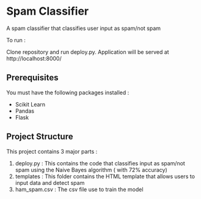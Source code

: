 # Spam Classifier

A spam classifier that classifies user input as spam/not spam

To run :

Clone repository and run deploy.py. Application will be served at http://localhost:8000/

## Prerequisites

You must have the following packages installed :

* Scikit Learn
* Pandas
* Flask

## Project Structure

This project contains 3 major parts :

1. deploy.py : This contains the code that classifies input as spam/not spam using the Naive Bayes algorithm ( with 72% accuracy)
2. templates : This folder contains the HTML template that allows users to input data and detect spam
3. ham_spam.csv : The csv file use to train the model
